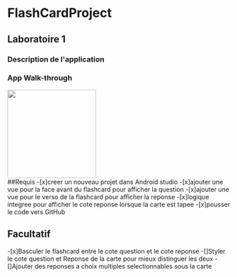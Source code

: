 # FlashCardProject
## Laboratoire 1
### Description de l'application

### App Walk-through
<img src="" width=200><br>
 ##Requis
-[x]creer un nouveau projet dans Android studio
-[x]ajouter une vue pour la face avant du flashcard pour afficher la question
-[x]ajouter une vue pour le verso de la flashcard pour afficher la reponse
-[x]logique integree pour afficher le cote reponse lorsque la carte est tapee
-[x]pousser le code vers GitHub
## Facultatif
-[x]Basculer le flashcard entre le cote question et le cote reponse
-[]Styler le cote question et Reponse de la carte pour mieux distinguer les deux
-[]Ajouter des reponses a choix multiples selectionnables sous la carte